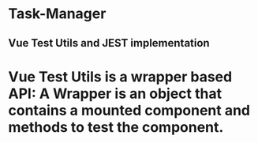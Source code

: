 # Task-Manager
 ## Vue Test Utils and JEST implementation
# Vue Test Utils is a wrapper based API: A Wrapper is an object that contains a mounted component and methods to test the component.
